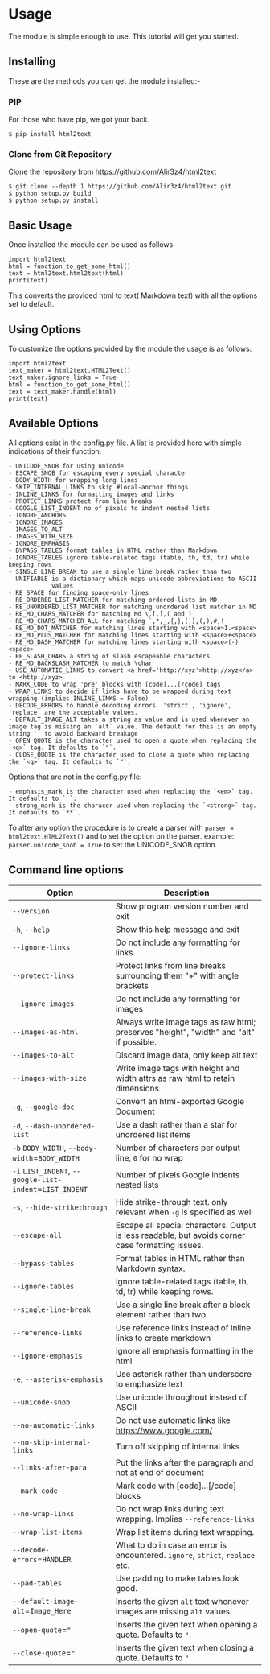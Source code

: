 Usage
=====

The module is simple enough to use. This tutorial will get you started.

Installing
----------

These are the methods you can get the module installed:-

### PIP

For those who have pip, we got your back.

```
$ pip install html2text
```

### Clone from Git Repository

Clone the repository from https://github.com/Alir3z4/html2text

```
$ git clone --depth 1 https://github.com/Alir3z4/html2text.git
$ python setup.py build
$ python setup.py install
```



Basic Usage
-----------

Once installed the module can be used as follows.

    import html2text
    html = function_to_get_some_html()
    text = html2text.html2text(html)
    print(text)

This converts the provided html to text( Markdown text) with all the
options set to default.

Using Options
--------------

To customize the options provided by the module the usage is as follows:

    import html2text
    text_maker = html2text.HTML2Text()
    text_maker.ignore_links = True
    html = function_to_get_some_html()
    text = text_maker.handle(html)
    print(text)


Available Options
-----------------

All options exist in the config.py file. A list is provided here with
simple indications of their function.


    - UNICODE_SNOB for using unicode
    - ESCAPE_SNOB for escaping every special character
    - BODY_WIDTH for wrapping long lines
    - SKIP_INTERNAL_LINKS to skip #local-anchor things
    - INLINE_LINKS for formatting images and links
    - PROTECT_LINKS protect from line breaks
    - GOOGLE_LIST_INDENT no of pixels to indent nested lists
    - IGNORE_ANCHORS
    - IGNORE_IMAGES
    - IMAGES_TO_ALT
    - IMAGES_WITH_SIZE
    - IGNORE_EMPHASIS
    - BYPASS_TABLES format tables in HTML rather than Markdown
    - IGNORE_TABLES ignore table-related tags (table, th, td, tr) while keeping rows
    - SINGLE_LINE_BREAK to use a single line break rather than two
    - UNIFIABLE is a dictionary which maps unicode abbreviations to ASCII
                values
    - RE_SPACE for finding space-only lines
    - RE_ORDERED_LIST_MATCHER for matching ordered lists in MD
    - RE_UNORDERED_LIST_MATCHER for matching unordered list matcher in MD
    - RE_MD_CHARS_MATCHER for matching Md \,[,],( and )
    - RE_MD_CHARS_MATCHER_ALL for matching `,*,_,{,},[,],(,),#,!
    - RE_MD_DOT_MATCHER for matching lines starting with <space>1.<space>
    - RE_MD_PLUS_MATCHER for matching lines starting with <space>+<space>
    - RE_MD_DASH_MATCHER for matching lines starting with <space>(-)<space>
    - RE_SLASH_CHARS a string of slash escapeable characters
    - RE_MD_BACKSLASH_MATCHER to match \char
    - USE_AUTOMATIC_LINKS to convert <a href='http://xyz'>http://xyz</a> to <http://xyz>
    - MARK_CODE to wrap 'pre' blocks with [code]...[/code] tags
    - WRAP_LINKS to decide if links have to be wrapped during text wrapping (implies INLINE_LINKS = False)
    - DECODE_ERRORS to handle decoding errors. 'strict', 'ignore', 'replace' are the acceptable values.
    - DEFAULT_IMAGE_ALT takes a string as value and is used whenever an image tag is missing an `alt` value. The default for this is an empty string '' to avoid backward breakage
    - OPEN_QUOTE is the character used to open a quote when replacing the `<q>` tag. It defaults to `"`.
    - CLOSE_QUOTE is the character used to close a quote when replacing the `<q>` tag. It defaults to `"`.

Options that are not in the config.py file:

    - emphasis_mark is the character used when replacing the `<em>` tag. It defaults to `_`.
    - strong_mark is the characer used when replacing the `<strong>` tag. It defaults to `**`.

To alter any option the procedure is to create a parser with
`parser = html2text.HTML2Text()` and to set the option on the parser.
example: `parser.unicode_snob = True` to set the UNICODE_SNOB option.


Command line options
--------------------


| Option                                                 | Description
|--------------------------------------------------------|---------------------------------------------------
| `--version`                                            | Show program version number and exit
| `-h`, `--help`                                         | Show this help message and exit
| `--ignore-links`                                       | Do not include any formatting for links
|`--protect-links`                                       | Protect links from line breaks surrounding them "+" with angle brackets
|`--ignore-images`                                       | Do not include any formatting for images
|`--images-as-html`                                      | Always write image tags as raw html; preserves "height", "width" and "alt" if possible.
|`--images-to-alt`                                       | Discard image data, only keep alt text
|`--images-with-size`                                    | Write image tags with height and width attrs as raw html to retain dimensions
|`-g`, `--google-doc`                                    | Convert an html-exported Google Document
|`-d`, `--dash-unordered-list`                           | Use a dash rather than a star for unordered list items
|`-b` `BODY_WIDTH`, `--body-width`=`BODY_WIDTH`          | Number of characters per output line, `0` for no wrap
|`-i` `LIST_INDENT`, `--google-list-indent`=`LIST_INDENT`| Number of pixels Google indents nested lists
|`-s`, `--hide-strikethrough`                            | Hide strike-through text. only relevant when `-g` is specified as well
|`--escape-all`                                          | Escape all special characters.  Output is less readable, but avoids corner case formatting issues.
| `--bypass-tables`                                      | Format tables in HTML rather than Markdown syntax.
| `--ignore-tables`                                      | Ignore table-related tags (table, th, td, tr) while keeping rows.
| `--single-line-break`                                  | Use a single line break after a block element rather than two.
| `--reference-links`                                    | Use reference links instead of inline links to create markdown
| `--ignore-emphasis`                                    | Ignore all emphasis formatting in the html.
| `-e`, `--asterisk-emphasis`                            | Use asterisk rather than underscore to emphasize text
| `--unicode-snob`                                       | Use unicode throughout instead of ASCII
| `--no-automatic-links`                                 | Do not use automatic links like <https://www.google.com/>
| `--no-skip-internal-links`                             | Turn off skipping of internal links
| `--links-after-para`                                   | Put the links after the paragraph and not at end of document
| `--mark-code`                                          | Mark code with [code]...[/code] blocks
| `--no-wrap-links`                                      | Do not wrap links during text wrapping. Implies `--reference-links`
| `--wrap-list-items`                                    | Wrap list items during text wrapping.
| `--decode-errors`=`HANDLER`                            | What to do in case an error is encountered. `ignore`, `strict`, `replace` etc.
| `--pad-tables`                                         | Use padding to make tables look good.
| `--default-image-alt`=`Image_Here`                     | Inserts the given `alt` text whenever images are missing `alt` values.
| `--open-quote`=`"`                                     | Inserts the given text when opening a quote. Defaults to `"`.
| `--close-quote`=`"`                                    | Inserts the given text when closing a quote. Defaults to `"`.
